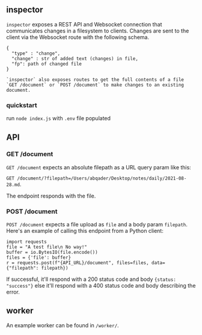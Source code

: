 ## inspector
`inspector` exposes a REST API and Websocket connection that communicates changes in a filesystem to clients. Changes are sent to the client via the Websocket route with the following schema. 
```
{
  "type" : "change", 
  "change" : str of added text (changes) in file, 
  "fp": path of changed file
}

`inspector` also exposes routes to get the full contents of a file `GET /document` or `POST /document` to make changes to an existing document. 

```

### quickstart
run `node index.js` with `.env` file populated

## API

### GET /document
`GET /document` expects an absolute filepath as a URL query param like this: 

`GET /document/?filepath=/Users/abqader/Desktop/notes/daily/2021-08-28.md`.

The endpoint responds with the file. 

### POST /document 
`POST /document` expects a file upload as `file` and a body param `filepath`. Here's an example of calling this endpoint from a Python client: 

```
import requests
file = "A test file\n No way!"
buffer = io.BytesIO(file.encode())
files = {'file': buffer}
r = requests.post(f"{API_URL}/document", files=files, data={"filepath": filepath})
```

If successful, it'll respond with a 200 status code and body `{status: "success"}` else it'll respond with a 400 status code and body describing the error. 

## worker 

An example worker can be found in `/worker/`. 
